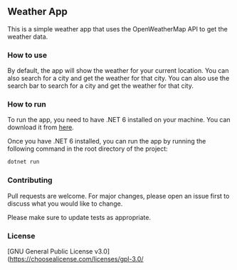 ## Weather App

This is a simple weather app that uses the OpenWeatherMap API to get the weather data.

### How to use
By default, the app will show the weather for your current location. You can also search for a city and get the weather for that city.
You can also use the search bar to search for a city and get the weather for that city.

### How to run
To run the app, you need to have .NET 6 installed on your machine. You can download it from [here](https://dotnet.microsoft.com/download/dotnet/6.0).

Once you have .NET 6 installed, you can run the app by running the following command in the root directory of the project:

```bash
dotnet run
```

### Contributing
Pull requests are welcome. For major changes, please open an issue first to discuss what you would like to change.

Please make sure to update tests as appropriate.

### License
[GNU General Public License v3.0](https://choosealicense.com/licenses/gpl-3.0/

